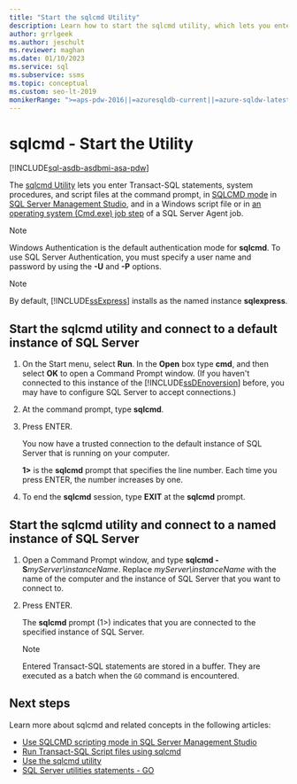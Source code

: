 ```yaml
---
title: "Start the sqlcmd Utility"
description: Learn how to start the sqlcmd utility, which lets you enter Transact-SQL statements, system procedures, and script files, in SQLCMD mode or in scripts and jobs.
author: grrlgeek
ms.author: jeschult
ms.reviewer: maghan
ms.date: 01/10/2023
ms.service: sql
ms.subservice: ssms
ms.topic: conceptual
ms.custom: seo-lt-2019
monikerRange: ">=aps-pdw-2016||=azuresqldb-current||=azure-sqldw-latest||>=sql-server-2016||>=sql-server-linux-2017||=azuresqldb-mi-current"
---
```


# sqlcmd - Start the Utility

[!INCLUDE[sql-asdb-asdbmi-asa-pdw](../../includes/applies-to-version/sql-asdb-asdbmi-asa-pdw.md)]

The [sqlcmd Utility](sqlcmd-utility.md) lets you enter Transact\-SQL statements, system procedures, and script files at the command prompt, in [SQLCMD mode](edit-sqlcmd-scripts-with-query-editor.md) in [SQL Server Management Studio](../../ssms/menu-help/about-sql-server-management-studio.md), and in a Windows script file or in [an operating system (Cmd.exe) job step](../../ssms/agent/create-a-cmdexec-job-step.md) of a SQL Server Agent job.

> [!NOTE]  
> Windows Authentication is the default authentication mode for **sqlcmd**. To use SQL Server Authentication, you must specify a user name and password by using the **-U** and **-P** options.

> [!NOTE]  
> By default, [!INCLUDE[ssExpress](../../includes/ssexpress-md.md)] installs as the named instance **sqlexpress**.

## Start the sqlcmd utility and connect to a default instance of SQL Server

1. On the Start menu, select **Run**. In the **Open** box type **cmd**, and then select **OK** to open a Command Prompt window. (If you haven't connected to this instance of the [!INCLUDE[ssDEnoversion](../../includes/ssdenoversion-md.md)] before, you may have to configure SQL Server to accept connections.)

1. At the command prompt, type **sqlcmd**.

1. Press ENTER.

     You now have a trusted connection to the default instance of SQL Server that is running on your computer.

     **1>** is the **sqlcmd** prompt that specifies the line number. Each time you press ENTER, the number increases by one.

1. To end the **sqlcmd** session, type **EXIT** at the **sqlcmd** prompt.

## Start the sqlcmd utility and connect to a named instance of SQL Server

1. Open a Command Prompt window, and type **sqlcmd -S**_myServer\instanceName_. Replace *myServer\instanceName* with the name of the computer and the instance of SQL Server that you want to connect to.

1. Press ENTER.

     The **sqlcmd** prompt (1>) indicates that you are connected to the specified instance of SQL Server.

    > [!NOTE]  
    >  Entered Transact\-SQL statements are stored in a buffer. They are executed as a batch when the `GO` command is encountered.

## Next steps

Learn more about sqlcmd and related concepts in the following articles:

- [Use SQLCMD scripting mode in SQL Server Management Studio](edit-sqlcmd-scripts-with-query-editor.md)
- [Run Transact-SQL Script files using sqlcmd](./sqlcmd-run-transact-sql-script-files.md)
- [Use the sqlcmd utility](sqlcmd-use-the-utility.md)
- [SQL Server utilities statements - GO](../../t-sql/language-elements/sql-server-utilities-statements-go.md)
